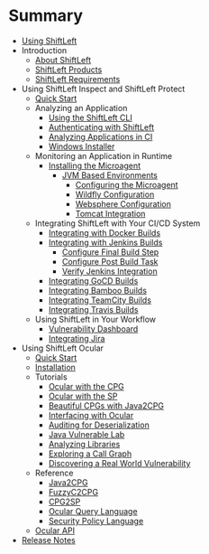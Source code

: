 # Summary

* [Using ShiftLeft](README.md)
* Introduction
  * [About ShiftLeft](introduction/about.md)
  * [ShiftLeft Products](introduction/products.md)
  * [ShiftLeft Requirements](introduction/requirements.md)
* Using ShiftLeft Inspect and ShiftLeft Protect
  * [Quick Start](using-inspect-protect/inspect-protect-quick-start.md)
  * Analyzing an Application
    * [Using the ShiftLeft CLI](getting-started/using-sl-the-shiftleft-cli.md)
    * [Authenticating with ShiftLeft](getting-started/authenticating-with-shiftleft.md)
    * [Analyzing Applications in CI](using-inspect-protect/analyzing-applications-in-ci.md)
    * [Windows Installer](getting-started/windows-installer.md)
  * Monitoring an Application in Runtime
    * [Installing the Microagent](installing-the-microagent/installing-the-microagent.md)
      * [JVM Based Environments](installing-the-microagent/jvm-based-environments/jvm-based-environments.md)
        * [Configuring the Microagent](installing-the-microagent/jvm-based-environments/configuring-the-microagent.md)
        * [Wildfly Configuration](installing-the-microagent/jvm-based-environments/wildfly-configuration.md)
        * [Websphere Configuration](installing-the-microagent/jvm-based-environments/websphere-configuration.md)
        * [Tomcat Integration](installing-the-microagent/jvm-based-environments/tomcat-integration.md)
  * Integrating ShiftLeft with Your CI/CD System
    * [Integrating with Docker Builds](integrating-with-shiftleft/integrating-with-docker-builds.md)
    * [Integrating with Jenkins Builds](integrating-with-shiftleft/integrating-jenkins-builds/integrating-jenkins-builds.md)
      * [Configure Final Build Step](integrating-with-shiftleft/integrating-jenkins-builds/configure-final-build-step.md)
      * [Configure Post Build Task](integrating-with-shiftleft/integrating-jenkins-builds/configure-post-build-task.md)
      * [Verify Jenkins Integration](integrating-with-shiftleft/integrating-jenkins-builds/verify-jenkins-integration.md)
    * [Integrating GoCD Builds](integrating-with-shiftleft/integrating-gocd-builds.md)
    * [Integrating Bamboo Builds](integrating-with-shiftleft/integrating-bamboo-builds.md)
    * [Integrating TeamCity Builds](integrating-with-shiftleft/integrating-teamcity-builds.md)
    * [Integrating Travis Builds](integrating-with-shiftleft/integrating-travis-builds.md)
  * Using ShiftLeft in Your Workflow
    * [Vulnerability Dashboard](using-shiftleft/vulnerability-dashboard.md)
    * [Integrating Jira](using-shiftleft/jira-integration.md)
* Using ShiftLeft Ocular
  * [Quick Start](using-ocular/ocular-quick-start.md)
  * [Installation](using-ocular/installation.md)
  * Tutorials
    * [Ocular with the CPG](using-ocular/tutorials/cpg.md)
    * [Ocular with the SP](using-ocular/tutorials/sp.md)
    * [Beautiful CPGs with Java2CPG](using-ocular/tutorials/beautifulcpgs.md)
    * [Interfacing with Ocular](using-ocular/tutorials/interfacing.md)
    * [Auditing for Deserialization](using-ocular/tutorials/deserialization.md)
    * [Java Vulnerable Lab](using-ocular/tutorials/java-vuln.md)
    * [Analyzing Libraries](using-ocular/tutorials/libanalysis.md)
    * [Exploring a Call Graph](using-ocular/tutorials/callgraph.md)
    * [Discovering a Real World Vulnerability](using-ocular/tutorials/CVE-2018-19859.md)
  * Reference
    * [Java2CPG](using-ocular/reference/java2cpg.md)
    * [FuzzyC2CPG](using-ocular/reference/fuzzyc2cpg.md)
    * [CPG2SP](using-ocular/reference/cpg2sp.md)
    * [Ocular Query Language](using-ocular/reference/oql.md)
    * [Security Policy Language](using-ocular/reference/spl.md)
  * [Ocular API](https://ocular.shiftleft.io/api/)
* [Release Notes](release-notes/release-notes.md)
